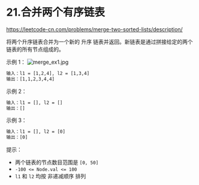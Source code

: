 # 21.合并两个有序链表

<https://leetcode-cn.com/problems/merge-two-sorted-lists/description/>

将两个升序链表合并为一个新的 升序 链表并返回。新链表是通过拼接给定的两个链表的所有节点组成的。

示例 1：
![merge_ex1.jpg](https://assets.leetcode.com/uploads/2020/10/03/merge_ex1.jpg)

```txt
输入：l1 = [1,2,4], l2 = [1,3,4]
输出：[1,1,2,3,4,4]
```

示例 2：

```txt
输入：l1 = [], l2 = []
输出：[]
```

示例 3：

```txt
输入：l1 = [], l2 = [0]
输出：[0]
```

提示：

- 两个链表的节点数目范围是 `[0, 50]`
- `-100 <= Node.val <= 100`
- `l1` 和 `l2` 均按 非递减顺序 排列
